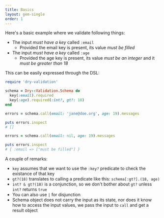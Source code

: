 ```yaml
---
title: Basics
layout: gem-single
order: 1
---
```


Here's a basic example where we validate following things:

* The input *must have a key* called `:email`
  * Provided the email key is present, its value *must be filled*
* The input *must have a key* called `:age`
  * Provided the age key is present, its value *must be an integer* and it *must be greater than 18*

This can be easily expressed through the DSL:

``` ruby
require 'dry-validation'

schema = Dry::Validation.Schema do
  key(:email).required
  key(:age).required(:int?, gt?: 18)
end

errors = schema.call(email: 'jane@doe.org', age: 19).messages

puts errors.inspect
# []

errors = schema.call(email: nil, age: 19).messages

puts errors.inspect
# { :email => ["must be filled"] }
```

A couple of remarks:

* `key` assumes that we want to use the `:key?` predicate to check the existance of that key
* `gt?(18)` translates to calling a predicate like this: `schema[:gt?].(18, age)`
* `int? & gt?(18)` is a conjunction, so we don't bother about `gt?` unless `int?` returns `true`
* You can also use `|` for disjunction
* Schema object does not carry the input as its state, nor does it know how to access the input values, we pass the input to `call` and get a result object
